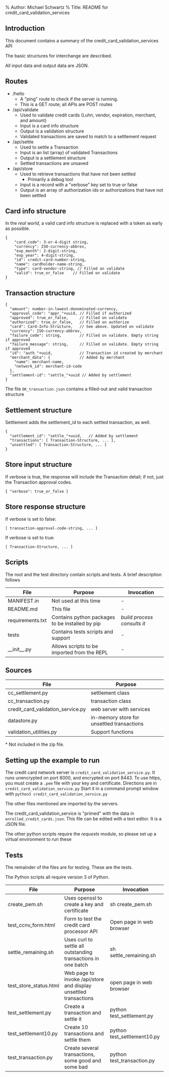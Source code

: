 % Author: Michael Schwartz
% Title: README for credit_card_validation_services

Introduction
------------

This document contains a summary of the credit_card_validation_services API

The basic structures for interchange are described.

All input data and output data are JSON.

Routes
-------------------

- /hello
  - A "ping" route to check if the server is running.
  - This is a GET route; all APIs are POST routes
- /api/validate
  - Used to validate credit cards (Luhn, vendor, expiration, merchant, and amount)
  - Input is a card info structure
  - Output is a validation structure
  - Validated transactions are saved to match to a settlement request
- /api/settle
  - Used to settle a Transaction
  - Input is an list (array) of validated Transactions
  - Output is a settlement structure
  - Settled transactions are unsaved
- /api/store
  - Used to retrieve transactions that have not been settled
    - Primarily a debug tool
  - Input is a record with a "verbose" key set to true or false
  - Output is an array of authorization ids or authorizations that have not been settled

Card info structure
-------------------

In the _real world_, a valid card info structure is replaced with a token as early as possible.

```
{
    "card_code": 3-or-4-digit string,
    "currency": ISO-currency-abbrev,
    "exp_month": 2-digit-string,
    "exp_year": 4-digit-string,
    "id": credit-card-number-string,
    "name": cardholder-name-string,
    "type": card-vendor-string, // Filled on validate
    "valid": true_or_false    // Filled on validate
}
```
Transaction structure
---------------------

```
{
  "amount": number-in-lowest-denominated-currency,
  "approval_code": "appr_"+uuid, // Filled if authorized
  "approved": true_or_false,     // Filled on validate
  "authorized": true_or_false,   // Filled on authorize
  "card": Card-Info-Structure,   // See above. Updated on validate
  "currency": ISO-currency-abbrev,
  "failure_code": string,        // Filled on validate. Empty string if approved
  "failure_message": string,     // Filled on validate. Empty string if approved
  "id": "auth_"+uuid,            // Transaction id created by merchant
  "merchant_data": {             // Added by merchant
    "name": merchant-name,
    "network_id": merchant-id-code
  },
  "settlement-id": "settle_"+uuid // Added by settlement
}
```

The file `OK_transaction.json` contains a filled-out and valid transaction structure

Settlement structure
--------------------

Settlement adds the settlement_id to each settled transaction, as well.

```
{
  "settlement_id": "settle_"+uuid,   // Added by settlement
  "transactions": [ Transaction-Structure, ... ],
  "unsettled": [ Transaction-Structure, ... ]
}
```
Store input structure
---------------------

If verbose is true, the response will include the Transaction detail; if not, just the Transaction approval codes.
```
{ "verbose": true_or_false }
```

Store response structure
------------------------

If verbose is set to false:

```
[ transaction-approval-code-string, ... ]
```

If verbose is set to true:

```
[ Transaction-Structure, ... ]
```
Scripts
------------------

The root and the test directory contain scripts and tests.
A brief description follows

| File             | Purpose                                         | Invocation                  |
|------------------|-------------------------------------------------|-----------------------------|
| MANIFEST.in      | Not used at this time                           | -                           |
| README.md        | This file                                       | -                           |
| requirements.txt | Contains python packages to be installed by pip | _build process consults it_ |
| tests            | Contains tests scripts and support              | -                           |
| \_\_init\_\_.py  | Allows scripts to be imported from the REPL     | -                           |

Sources
-----------------------

| File                              | Purpose                                    |
|-----------------------------------|--------------------------------------------|
| cc_settlement.py                  | settlement class                           |
| cc_transaction.py                 | transaction class                          |
| credit_card_validation_service.py | web server with services                   |
| datastore.py                      | in-memory store for unsettled transactions |
| validation_utilities.py           | Support functions                          |

\* Not included in the zip file.

Setting up the example to run
-----------------------------

The credit card network server is `credit_card_validation_service.py`. 
It runs unencrypted on port 8000, and encrypted on port 8443.
To use https, you must create a `.pem` file with your key and certificate. 
Directions are in `credit_card_validation_service.py`
Start it in a command prompt window with `python3 credit_card_validation_service.py`

The other files mentioned are imported by the servers.

The credit_card_validation_service is "primed" with the data in `enrolled_credit_cards.json`. This file can be edited with a text editor. It is a JSON file.

The other python scripts require the _requests_ module, so please set up a virtual environment to run these

Tests
-----------------------

The remainder of the files are for testing.
These are the tests.

The Python scripts all require version 3 of Python.

| File                   | Purpose                                                          | Invocation                   |
|------------------------|------------------------------------------------------------------|------------------------------|
| create_pem.sh          | Uses openssl to create a key and certificate                     | sh create_pem.sh             |
| test_ccnv_form.html    | Form to test the credit card processor API                       | Open page in web browser     |
| settle_remaining.sh    | Uses curl to settle all outstanding transactions in one batch    | sh settle_remaining.sh       |
| test_store_status.html | Web page to invoke /api/store and display unsettled transactions | open page in web browser     |
| test_settlement.py     | Create a transaction and settle it                               | python  test_settlement.py   |
| test_settlement10.py   | Create 10 transactions and settle them                           | python test_settlement10.py  |
| test_transaction.py    | Create several transactions, some good and some bad              | python test_transaction.py   |
